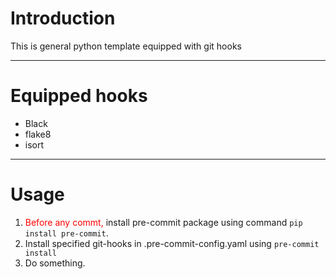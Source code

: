 # Introduction
This is general python template equipped with git hooks

---

# Equipped hooks
* Black
* flake8
* isort

---

# Usage
1. <span style="color:red">Before any commt,</span> install pre-commit package using command `pip install pre-commit`.
2. Install specified git-hooks in .pre-commit-config.yaml using `pre-commit install`
3. Do something.
